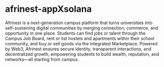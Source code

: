 # afrinest-appXsolana
Afrinest is a next-generation campus platform that turns universities into self-sustaining digital communities by merging connection, commerce, and opportunity in one place. Students can find jobs or talent through the Campus Job Board, rent or list hostels and apartments within their school community, and buy or sell goods via the integrated Marketplace.
Powered by Web3, Afrinest ensures secure identity, transparent interactions, and decentralized growth, empowering students to build wealth, reputation, and networks—all starting from campus.
